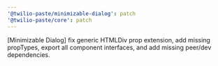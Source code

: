 ```yaml
---
'@twilio-paste/minimizable-dialog': patch
'@twilio-paste/core': patch
---
```


[Minimizable Dialog] fix generic HTMLDiv prop extension, add missing propTypes, export all component interfaces, and add missing peer/dev dependencies.
